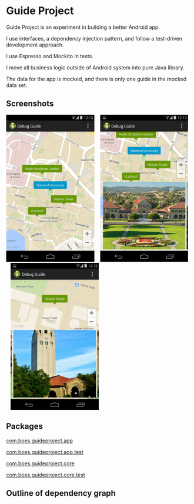# Guide Project

Guide Project is an experiment in building a better Android app.

I use interfaces, a dependency injection pattern, and follow a test-driven development approach.

I use Espresso and Mockito in tests.

I move all business logic outside of Android system into pure Java library.

The data for the app is mocked, and there is only one guide in the mocked data set.

## Screenshots

<img src="https://raw.githubusercontent.com/boes-matt/guideproject/master/app/screenshots/map.png" height="400" />
&nbsp;&nbsp;
<img src="https://raw.githubusercontent.com/boes-matt/guideproject/master/app/screenshots/stanford.png" height="400" />
&nbsp;&nbsp;
<img src="https://raw.githubusercontent.com/boes-matt/guideproject/master/app/screenshots/hoover.png" height="400" />

## Packages

[com.boes.guideproject.app](https://github.com/boes-matt/guideproject/tree/master/app/src/main/java/com/boes/guideproject/app)<br/>

[com.boes.guideproject.app.test](https://github.com/boes-matt/guideproject/tree/master/app/src/androidTest/java/com/boes/guideproject/app/test)<br/>

[com.boes.guideproject.core](https://github.com/boes-matt/guideproject/tree/master/core/src/main/java/com/boes/guideproject/core)<br/>

[com.boes.guideproject.core.test](https://github.com/boes-matt/guideproject/tree/master/core/src/test/java/com/boes/guideproject/core/test)<br/>

## Outline of dependency graph
